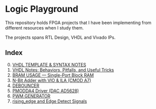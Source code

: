 # Logic Playground

This repository holds FPGA projects that I have been implementing from different resources when I study them.

The projects spans RTL Design, VHDL and Vivado IPs.

## Index
0. [VHDL TEMPLATE & SYNTAX NOTES](p00_vhdl_template/README.md)
1. [VHDL Notes: Behaviors, Pitfalls, and Useful Tricks](p01_vhdl_tricks/README.md)
2. [BRAM USAGE — Single-Port Block RAM](p02_block_ram/README.md)
3. [N-Bit Adder with VIO & ILA (CMOD A7)](p03_adder_vio_ila/README.md)
4. [DEBOUNCER](p04_debouncer/README.md)
5. [PMODDA4 Driver (DAC AD5628)](p05_pmodda4_driver/README.md)
6. [PWM GENERATOR](p06_pwm_out/README.md)
7. [rising_edge and Edge Detect Signals](p07_clock_and_edgedetect/README.md)